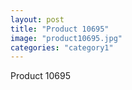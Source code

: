 ```yaml
---
layout: post
title: "Product 10695"
image: "product10695.jpg"
categories: "category1"
---
```

Product 10695
